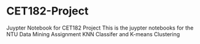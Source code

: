 # CET182-Project
Juypter Notebook for CET182 Project
This is the juypter notebooks for the NTU Data Mining Assignment
KNN Classifer and K-means Clustering


